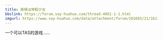 ```yaml
---
title: 奥様は惨殺少女
bbslink: https://forum.say-huahuo.com/thread-4081-1-1.html
imgurl: https://www.say-huahuo.com/data/attachment/forum/201603/21/161144xyuy7odnuiynpz7g.jpg
---
```


一个可以TAS的游戏……<!--more-->
